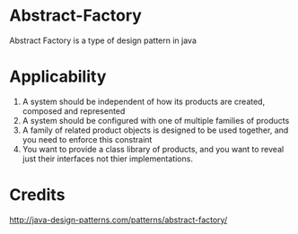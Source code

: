 # Abstract-Factory
Abstract Factory is a type of design pattern in java

# Applicability
1) A system should be independent of how its products are created, composed and represented
2) A system should be configured with one of multiple families of products
3) A family of related product objects is designed to be used together, and you need to enforce this constraint
4) You want to provide a class library of products, and you want to reveal just their interfaces not thier implementations.


# Credits
http://java-design-patterns.com/patterns/abstract-factory/
